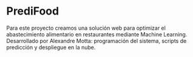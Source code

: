# PrediFood
Para este proyecto creamos una solución web para optimizar el abastecimiento alimentario en restaurantes mediante Machine Learning. Desarrollado por Alexandre Motta: programación del sistema, scripts de predicción y despliegue en la nube. 
